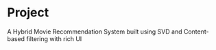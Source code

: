 # Project
A Hybrid Movie Recommendation System built using SVD and Content-based filtering with rich UI
